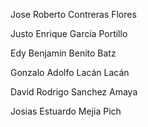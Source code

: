 Jose Roberto Contreras Flores

Justo Enrique García Portillo

Edy Benjamín Benito Batz

Gonzalo Adolfo Lacán Lacán

David Rodrigo Sanchez Amaya

Josias Estuardo Mejia Pich
